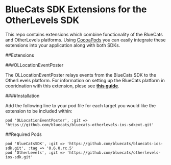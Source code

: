 BlueCats SDK Extensions for the OtherLevels SDK
================

This repo contains extensions which combine functionality of the BlueCats and OtherLevels platforms.  Using [CocoaPods](http://www.cocoapods.org) you can easily integrate these extensions into your application along with both SDKs.  

##Extensions

###OLLocationEventPoster

The OLLocationEventPoster relays events from the BlueCats SDK to the OtherLevels platform.  For information on setting up the BlueCats platform in cooridnation with this extension, plese see [**this guide**](https://github.com/bluecats/bluecats-otherlevels-ios-sdkext/wiki/OLLocationEventPoster).

####Installation

Add the following line to your pod file for each target you would like the extension to be included within:
````
pod 'OLLocationEventPoster', :git => 'https://github.com/bluecats/bluecats-otherlevels-ios-sdkext.git'
````

##Required Pods
````
pod 'BlueCatsSDK', :git => 'https://github.com/bluecats/bluecats-ios-sdk.git', :tag => '0.6.0.rc.5'
pod 'OtherLevels', :git => 'https://github.com/bluecats/otherlevels-ios-sdk.git'
````
